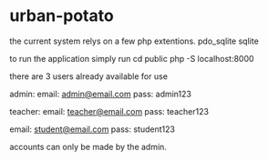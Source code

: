 # urban-potato

the current system relys on a few php extentions.
pdo_sqlite
sqlite

to run the application simply run
cd public
php -S localhost:8000

there are 3 users already available for use

admin:
email:  admin@email.com
pass:   admin123

teacher:
email:  teacher@email.com
pass:   teacher123

email: student@email.com
pass:  student123

accounts can only be made by the admin.